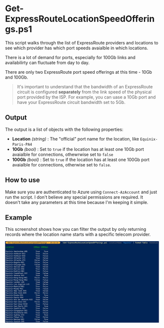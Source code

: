 # Get-ExpressRouteLocationSpeedOfferings.ps1

This script walks through the list of ExpressRoute providers and locations to see which provider has which port speeds avaialble in which locations.  

There is a lot of demand for ports, especially for 100Gb links and availabilirty can fluctuate from day to day.

There are only two ExpressRoute port speed offerings at this time - 10Gb and 100Gb.

> It's important to understand that the bandwidth of an ExpressRoute circuit is configured **separately** from the link speed of the physical port provided by the ISP.  For example, you can uase a 10Gb port and have your ExpressRoute circuit bandwidth set to 5Gb.

## Output

The output is a list of objects with the following properties:

* **Location** *(string)* : The "official" port name for the location, like `Equinix-Paris-PA4`
* **10Gb** *(bool)* : Set to `true` if the location has at least one 10Gb port avaialble for connections, othewrwise set to `false`
* **100Gb** *(bool)* : Set to `true` if the location has at least one 100Gb port avaialble for connections, otherwise set to `false`.


## How to use

Make sure you are authenticated to Azure using `Connect-AzAccount` and just run the script.  I don't believe any special permissions are required.  It doesn't take any parameters at this time because I'm keeping it simple.

## Example

This screenshot shows how you can filter the output by only returning records where the location name starts with a specific telecom provider.

![Screenshot](https://raw.githubusercontent.com/hooverken/ARMPowershell/main/Get-ExpressRouteLocationSpeedOfferings/Get-ExpressRouteLocationSpeedOfferings.png)